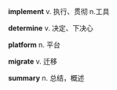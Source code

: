 **implement**	v. 执行、贯彻	n.工具

**determine**	 v. 决定、下决心

**platform**	n. 平台

**migrate**		v. 迁移

**summary**	n. 总结，概述